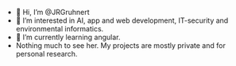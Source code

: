 - 👋 Hi, I’m @JRGruhnert
- 👀 I’m interested in AI, app and web development, IT-security and environmental informatics.
- 🌱 I’m currently learning angular.
- Nothing much to see her. My projects are mostly private and for personal research.

<!---
JRGruhnert/JRGruhnert is a ✨ special ✨ repository because its `README.md` (this file) appears on your GitHub profile.
You can click the Preview link to take a look at your changes.
--->
